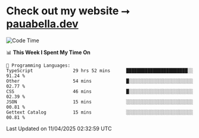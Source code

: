 # Check out my website ⭢ [pauabella.dev](https://pauabella.dev)

<!--START_SECTION:waka-->
![Code Time](http://img.shields.io/badge/Code%20Time-4%2C319%20hrs%207%20mins-blue)

📊 **This Week I Spent My Time On** 

```text
💬 Programming Languages: 
TypeScript               29 hrs 52 mins      ███████████████████████░░   91.24 % 
Other                    54 mins             █░░░░░░░░░░░░░░░░░░░░░░░░   02.77 % 
CSS                      46 mins             █░░░░░░░░░░░░░░░░░░░░░░░░   02.39 % 
JSON                     15 mins             ░░░░░░░░░░░░░░░░░░░░░░░░░   00.81 % 
Gettext Catalog          15 mins             ░░░░░░░░░░░░░░░░░░░░░░░░░   00.81 % 
```


 Last Updated on 11/04/2025 02:32:59 UTC
<!--END_SECTION:waka-->
